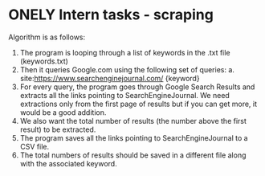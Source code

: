 # ONELY Intern tasks - scraping
Algorithm is as follows:
1. The program is looping through a list of keywords in the .txt file (keywords.txt)
2. Then it queries Google.com using the following set of queries:
a. site:https://www.searchenginejournal.com/ {keyword}
3. For every query, the program goes through Google Search Results and extracts all the
links pointing to SearchEngineJournal. We need extractions only from the first page
of results but if you can get more, it would be a good addition.
4. We also want the total number of results (the number above the first result) to be
extracted.
5. The program saves all the links pointing to SearchEngineJournal to a CSV file.
6. The total numbers of results should be saved in a different file along with the associated
keyword.
